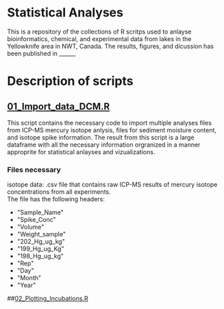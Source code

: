 # Statistical Analyses 

This is a repository of the collections of R scritps used to anlayse bioinformatics, chemical, and experimental data from lakes in the Yellowknife area in NWT, Canada.  The results, figures, and dicussion has been published in ______

# Description of scripts
## [01_Import_data_DCM.R](01_Importing_data_DCM.R)

This script contains the necessary code to import multiple analyses files from ICP-MS mercury isotope anlysis, files for sediment moisture content, and isotope spike information.  The result from this script is a large dataframe with all the necessary information orgranized in a manner approprite for statistical anlayses and vizualizations.

  ### Files necessary
  isotope data: .csv file that contains raw ICP-MS results of mercury isotope concentrations from all experiments.  
  The file has the following headers: 
  - "Sample_Name"	
  - "Spike_Conc"	
  - "Volume"	
  - "Weight_sample"	
  - "202_Hg_ug_kg"	
  - "199_Hg_ug_Kg"	
  - "198_Hg_ug_kg"	
  - "Rep"	
  - "Day"	
  - "Month"
  - "Year"

##[02_Plotting_Incubations.R](02_Plotting_Incubations.R)
